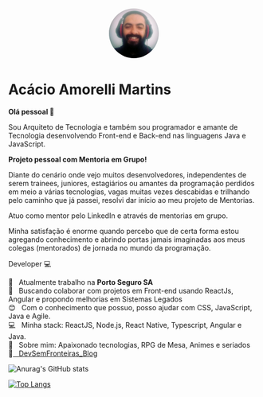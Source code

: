 <h1 align="center">
  <img style="width: 100px; border-radius: 50%" alt="Acacio Martins" title="AcácioMentoria" src="acacio_mentoria.jpeg" />
</h1>

# Acácio Amorelli Martins

**Olá pessoal 👋**

Sou Arquiteto de Tecnologia e também sou programador e amante de Tecnologia desenvolvendo Front-end e Back-end nas linguagens Java e JavaScript.

**Projeto pessoal com Mentoria em Grupo!**

Diante do cenário onde vejo muitos desenvolvedores, independentes de serem trainees, juniores, estagiários ou amantes da programação perdidos em meio a várias tecnologias, vagas muitas vezes descabidas e trilhando pelo caminho que já passei, resolvi dar início ao meu projeto de Mentorias.

Atuo como mentor pelo LinkedIn e através de mentorias em grupo.

Minha satisfação é enorme quando percebo que de certa forma estou agregando conhecimento e abrindo portas jamais imaginadas aos meus colegas (mentorados) de jornada no mundo da programação.


Developer :computer:

 :rocket:  &nbsp; Atualmente trabalho na **Porto Seguro SA**
 <br/> :purple_heart: &nbsp; Buscando colaborar com projetos em Front-end usando ReactJs, Angular e propondo melhorias em Sistemas Legados
 <br/> :blush: &nbsp; Com o conhecimento que possuo, posso ajudar com CSS, JavaScript, Java e Agile.
 <br/> :computer: &nbsp; Minha stack: ReactJS, Node.js, React Native, Typescript, Angular e Java.
 <br/> 💬  &nbsp; Sobre mim: Apaixonado tecnologias, RPG de Mesa, Animes e seriados
 <br/> :memo:[ &nbsp; DevSemFronteiras_Blog](https://awesome-montalcini-fe849a.netlify.app/)

![Anurag's GitHub stats](https://github-readme-stats.vercel.app/api?username=acaciomartins&show_icons=true&theme=dracula)

[![Top Langs](https://github-readme-stats.vercel.app/api/top-langs/?username=acaciomartins&layout=compact&theme=dracula)](https://github.com/anuraghazra/github-readme-stats)



